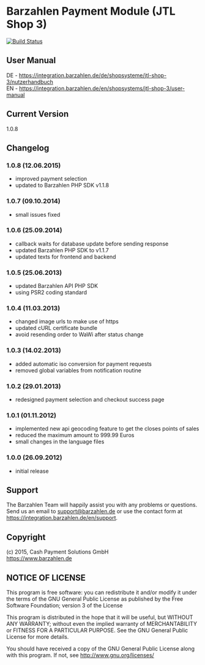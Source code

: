 # Barzahlen Payment Module (JTL Shop 3)

[![Build Status](https://travis-ci.org/Barzahlen/Barzahlen-JTLShop3.svg?branch=master)](https://travis-ci.org/Barzahlen/Barzahlen-JTLShop3)

## User Manual
DE - https://integration.barzahlen.de/de/shopsysteme/jtl-shop-3/nutzerhandbuch  
EN - https://integration.barzahlen.de/en/shopsystems/jtl-shop-3/user-manual

## Current Version
1.0.8

## Changelog

### 1.0.8 (12.06.2015)
* improved payment selection
* updated to Barzahlen PHP SDK v1.1.8

### 1.0.7 (09.10.2014)
* small issues fixed

### 1.0.6 (25.09.2014)
* callback waits for database update before sending response
* updated Barzahlen PHP SDK to v1.1.7
* updated texts for frontend and backend

### 1.0.5 (25.06.2013)
* updated Barzahlen API PHP SDK
* using PSR2 coding standard

### 1.0.4 (11.03.2013)
* changed image urls to make use of https
* updated cURL certificate bundle
* avoid resending order to WaWi after status change

### 1.0.3 (14.02.2013)
* added automatic iso conversion for payment requests
* removed global variables from notification routine

### 1.0.2 (29.01.2013)
* redesigned payment selection and checkout success page

### 1.0.1 (01.11.2012)
* implemented new api geocoding feature to get the closes points of sales
* reduced the maximum amount to 999.99 Euros
* small changes in the language files

### 1.0.0 (26.09.2012)
* initial release

## Support
The Barzahlen Team will happily assist you with any problems or questions. Send us an email to support@barzahlen.de or use the contact form at https://integration.barzahlen.de/en/support.

## Copyright
(c) 2015, Cash Payment Solutions GmbH  
https://www.barzahlen.de

## NOTICE OF LICENSE
This program is free software: you can redistribute it and/or modify it under the terms of the GNU General Public License as published by the Free Software Foundation; version 3 of the License

This program is distributed in the hope that it will be useful, but WITHOUT ANY WARRANTY; without even the implied warranty of MERCHANTABILITY or FITNESS FOR A PARTICULAR PURPOSE. See the GNU General Public License for more details.

You should have received a copy of the GNU General Public License along with this program.  If not, see http://www.gnu.org/licenses/